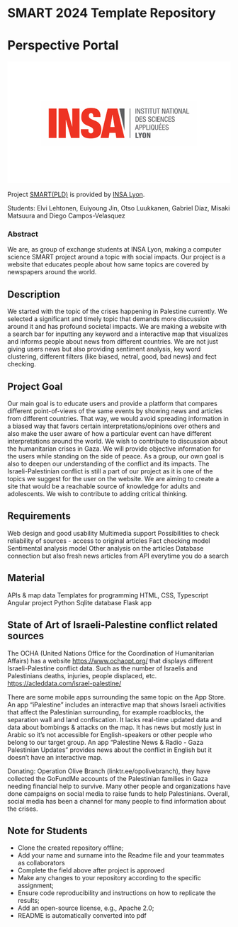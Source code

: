 # SMART 2024 Template Repository
# Perspective Portal

![Insalogo](./images/logo-insa_0.png)

Project [SMART(PLD)](riccardotommasini.com/teaching/smart) is provided by [INSA Lyon](https://www.insa-lyon.fr/).

Students: Elvi Lehtonen, Euiyoung Jin, Otso Luukkanen, Gabriel Díaz, Misaki Matsuura and Diego Campos-Velasquez

### Abstract
We are, as group of exchange students at INSA Lyon, making a computer science SMART project around a topic with social impacts. Our project is a website that educates people about how same topics are covered by newspapers around the world.

## Description 
We started with the topic of the crises happening in Palestine currently. We selected a significant and timely topic that demands more discussion around it and has profound societal impacts.
We are making a website with a search bar for inputting any keyword and a interactive map that visualizes and informs people about news from different countries. We are not just giving users news but also providing sentiment analysis, key word clustering, different filters (like biased, netral, good, bad news) and fect checking.

## Project Goal
Our main goal is to educate users and provide a platform that compares different point-of-views of the same events by showing news and articles from different countries. That way, we would avoid spreading information in a biased way that favors certain interpretations/opinions over others and also make the user aware of how a particular event can have different interpretations around the world. 
We wish to contribute to discussion about the humanitarian crises in Gaza. We will provide objective information for the users while standing on the side of peace. As a group, our own goal is also to deepen our understanding of the conflict and its impacts. The Israeli-Palestinian conflict is still a part of our project as it is one of the topics we suggest for the user on the website.
We are aiming to create a site that would be a reachable source of knowledge for adults and adolescents. We wish to contribute to adding critical thinking.

## Requirements
Web design and good usability
Multimedia support
Possibilities to check reliability of sources - access to original articles
Fact checking model 
Sentimental analysis model
Other analysis on the articles
Database connection but also fresh news articles from API everytime you do a search

## Material
APIs & map data
Templates for programming
HTML, CSS, Typescript
Angular project
Python
Sqlite database
Flask app

## State of Art of Israeli-Palestine conflict related sources
The OCHA (United Nations Office for the Coordination of Humanitarian Affairs) has a website https://www.ochaopt.org/ that displays different Israeli-Palestine conflict data. Such as the number of Israelis and Palestinians deaths, injuries, people displaced, etc. https://acleddata.com/israel-palestine/

There are some mobile apps surrounding the same topic on the App Store. An app “iPalestine” includes an interactive map that shows Israeli activities that affect the Palestinian surrounding, for example roadblocks, the separation wall and land confiscation. It lacks real-time updated data and data about bombings & attacks on the map. It has news but mostly just in Arabic so it’s not accessible for English-speakers or other people who belong to our target group. An app “Palestine News & Radio - Gaza Palestinian Updates” provides news about the conflict in English but it doesn’t have an interactive map.

Donating: Operation Olive Branch (linktr.ee/opolivebranch), they have collected the GoFundMe accounts of the Palestinian families in Gaza needing financial help to survive. Many other people and organizations have done campaigns on social media to raise funds to help Palestinians. Overall, social media has been a channel for many people to find information about the crises.




## Note for Students

* Clone the created repository offline;
* Add your name and surname into the Readme file and your teammates as collaborators
* Complete the field above after project is approved
* Make any changes to your repository according to the specific assignment;
* Ensure code reproducibility and instructions on how to replicate the results;
* Add an open-source license, e.g., Apache 2.0;
* README is automatically converted into pdf

